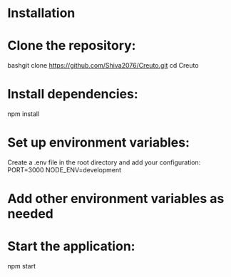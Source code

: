 # Installation

# Clone the repository:

bashgit clone https://github.com/Shiva2076/Creuto.git
cd Creuto

# Install dependencies:

npm install

# Set up environment variables:

Create a .env file in the root directory and add your configuration:
PORT=3000
NODE_ENV=development
# Add other environment variables as needed

# Start the application:

npm start
